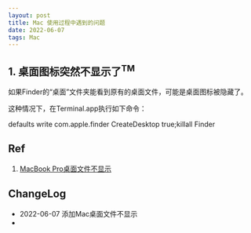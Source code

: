 ```yaml
---
layout: post
title: Mac 使用过程中遇到的问题  
date: 2022-06-07 
tags: Mac
---
```

    

##  1. 桌面图标突然不显示了<sup>TM</sup>  

如果Finder的“桌面”文件夹能看到原有的桌面文件，可能是桌面图标被隐藏了。

这种情况下，在Terminal.app执行如下命令：

defaults write com.apple.finder CreateDesktop true;killall Finder  







##  Ref  

1. [MacBook Pro桌面文件不显示
](https://discussionschinese.apple.com/thread/251144644?answerId=252257906322#252257906322)  


##  ChangeLog 

- 2022-06-07 添加Mac桌面文件不显示  
- 
